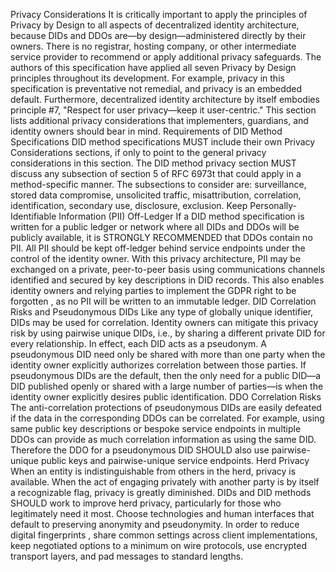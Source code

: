 Privacy Considerations It is critically important to apply the principles of
Privacy by Design to all aspects of decentralized identity architecture,
because DIDs and DDOs are—by design—administered directly by their owners.
There is no registrar, hosting company, or other intermediate service provider
to recommend or apply additional privacy safeguards. The authors of this
specification have applied all seven Privacy by Design principles throughout
its development. For example, privacy in this specification is preventative
not remedial, and privacy is an embedded default. Furthermore, decentralized
identity architecture by itself embodies principle #7, "Respect for user
privacy—keep it user-centric." This section lists additional privacy
considerations that implementers, guardians, and identity owners should bear
in mind. Requirements of DID Method Specifications DID method specifications
MUST include their own Privacy Considerations sections, if only to point to
the general privacy considerations in this section. The DID method privacy
section MUST discuss any subsection of section 5 of RFC 6973t that could apply
in a method-specific manner. The subsections to consider are: surveillance,
stored data compromise, unsolicited traffic, misattribution, correlation,
identification, secondary use, disclosure, exclusion. Keep Personally-
Identifiable Information (PII) Off-Ledger If a DID method specification is
written for a public ledger or network where all DIDs and DDOs will be
publicly available, it is STRONGLY RECOMMENDED that DDOs contain no PII. All
PII should be kept off-ledger behind service endpoints under the control of
the identity owner. With this privacy architecture, PII may be exchanged on a
private, peer-to-peer basis using communications channels identified and
secured by key descriptions in DID records. This also enables identity owners
and relying parties to implement the GDPR right to be forgotten , as no PII
will be written to an immutable ledger. DID Correlation Risks and Pseudonymous
DIDs Like any type of globally unique identifier, DIDs may be used for
correlation. Identity owners can mitigate this privacy risk by using pairwise
unique DIDs, i.e., by sharing a different private DID for every relationship.
In effect, each DID acts as a pseudonym. A pseudonymous DID need only be
shared with more than one party when the identity owner explicitly authorizes
correlation between those parties. If pseudonymous DIDs are the default, then
the only need for a public DID—a DID published openly or shared with a large
number of parties—is when the identity owner explicitly desires public
identification. DDO Correlation Risks The anti-correlation protections of
pseudonymous DIDs are easily defeated if the data in the corresponding DDOs
can be correlated. For example, using same public key descriptions or bespoke
service endpoints in multiple DDOs can provide as much correlation information
as using the same DID. Therefore the DDO for a pseudonymous DID SHOULD also
use pairwise-unique public keys and pairwise-unique service endpoints. Herd
Privacy When an entity is indistinguishable from others in the herd, privacy
is available. When the act of engaging privately with another party is by
itself a recognizable flag, privacy is greatly diminished. DIDs and DID
methods SHOULD work to improve herd privacy, particularly for those who
legitimately need it most. Choose technologies and human interfaces that
default to preserving anonymity and pseudonymity. In order to reduce digital
fingerprints , share common settings across client implementations, keep
negotiated options to a minimum on wire protocols, use encrypted transport
layers, and pad messages to standard lengths.


